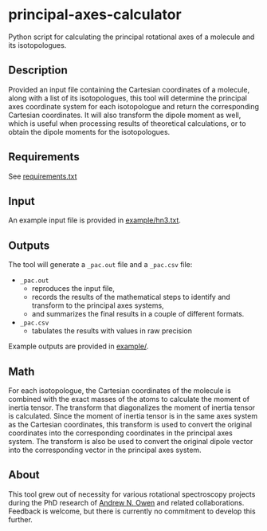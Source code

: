# principal-axes-calculator
Python script for calculating the principal rotational axes of a molecule and its isotopologues.

## Description

Provided an input file containing the Cartesian coordinates of a molecule, along with a list of its isotopologues,
this tool will determine the principal axes coordinate system for each isotopologue and return the corresponding
Cartesian coordinates. It will also transform the dipole moment as well, which is useful when processing results
of theoretical calculations, or to obtain the dipole moments for the isotopologues.

## Requirements

See [requirements.txt](requirements.txt)

## Input

An example input file is provided in [example/hn3.txt](example/hn3.txt).

## Outputs

The tool will generate a `_pac.out` file and a `_pac.csv` file:

* `_pac.out`
  * reproduces the input file,
  * records the results of the mathematical steps to identify and transform to the principal axes systems,
  * and summarizes the final results in a couple of different formats.
* `_pac.csv`
  * tabulates the results with values in raw precision

Example outputs are provided in [example/](example/).

## Math

For each isotopologue, the Cartesian coordinates of the molecule is combined with the exact masses of the atoms
to calculate the moment of inertia tensor. 
The transform that diagonalizes the moment of inertia tensor is calculated.
Since the moment of inertia tensor is in the same axes system as the Cartesian coordinates, this transform 
is used to convert the original coordinates into the corresponding coordinates in the principal axes system.
The transform is also be used to convert the original dipole vector into the corresponding vector in the principal axes system.

## About

This tool grew out of necessity for various rotational spectroscopy projects during the PhD research of [Andrew N. Owen](https://orcid.org/0000-0001-5903-1651) and related collaborations.
Feedback is welcome, but there is currently no commitment to develop this further.
